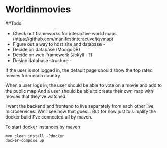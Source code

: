 # Worldinmovies

##Todo
* Check out frameworks for interactive world maps	(https://github.com/manifestinteractive/jqvmap)
* Figure out a way to host site and database		-
* Decide on database					(MongoDB)
* Decide on web-framework				(Jekyll - ?)
* Design database structure				-

If the user is not logged in, the default page should show the top rated movies from each country

When a user logs in, the user should be able to vote on a movie and add to the public map
And a user should be able to create their own map with movies that they've watched.

I want the backend and frontend to live separately from each other live microservices.
We'll see how that goes...
But for now just to simplify the docker build I've connected all by maven.

To start docker instances by maven
```
mvn clean install -Pdocker
docker-compose up
```


